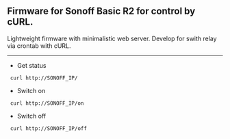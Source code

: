 ## Firmware for Sonoff Basic R2 for control by cURL.

Lightweight firmware with minimalistic web server.
Develop for swith relay via crontab with cURL.

--------------------

* Get status

` curl http://SONOFF_IP/`

* Switch on

` curl http://SONOFF_IP/on`

* Switch off

` curl http://SONOFF_IP/off`
